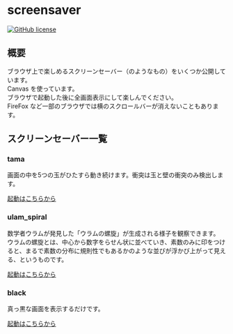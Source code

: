 

# screensaver

[![GitHub license](<https://img.shields.io/github/license/suyeden/screensaver>)](<https://github.com/suyeden/screensaver/blob/master/LICENSE>)  


## 概要

ブラウザ上で楽しめるスクリーンセーバー（のようなもの）をいくつか公開しています。  
Canvas を使っています。  
ブラウザで起動した後に全画面表示にして楽しんでください。  
FireFox など一部のブラウザでは横のスクロールバーが消えないこともあります。  


## スクリーンセーバー一覧


### tama

画面の中を5つの玉がひたすら動き続けます。衝突は玉と壁の衝突のみ検出します。  

[起動はこちらから](https://suyeden.github.io/demo/screensaver/tama/)  


### ulam​​\_​spiral

数学者ウラムが発見した「ウラムの螺旋」が生成される様子を観察できます。  
ウラムの螺旋とは、中心から数字をらせん状に並べていき、素数のみに印をつけると、まるで素数の分布に規則性でもあるかのような並びが浮かび上がって見える、というものです。  

[起動はこちらから](https://suyeden.github.io/demo/screensaver/ulam_spiral/)  


### black

真っ黒な画面を表示するだけです。  

[起動はこちらから](https://suyeden.github.io/demo/screensaver/black/)  

